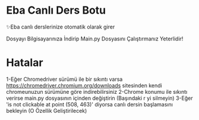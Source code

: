 # Eba Canlı Ders Botu
✨Eba canlı derslerinize otomatik olarak girer
 
 Dosyayı Bilgisayarınıza İndirip Main.py Dosyasını Çalıştırmanız Yeterlidir!
 
 # Hatalar
 1-Eğer Chromedriver sürümü ile bir sıkıntı varsa https://chromedriver.chromium.org/downloads sitesinden kendi chromeunuzun sürümüne göre indirebilirsiniz
 2-Chrome konumu ile sıkıntı verirse main.py dosyasının içinden değiştirin (Başındaki r yi silmeyin)
 3-Eğer 'is not clickable at point (508, 463)' diyorsa canlı dersin başlamasını bekleyin (O Özellik Geliştirilecek)
